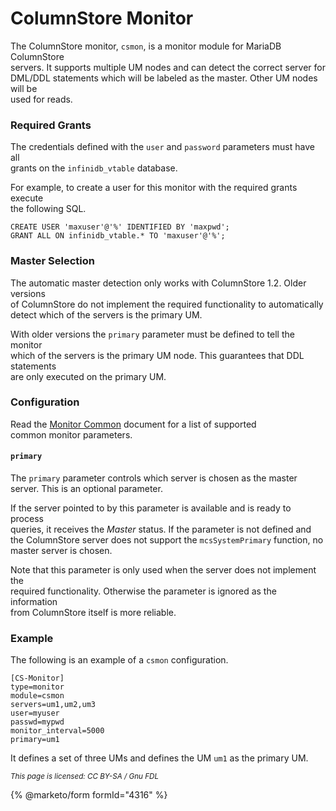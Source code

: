 # ColumnStore Monitor

The ColumnStore monitor, `csmon`, is a monitor module for MariaDB ColumnStore\
servers. It supports multiple UM nodes and can detect the correct server for\
DML/DDL statements which will be labeled as the master. Other UM nodes will be\
used for reads.

### Required Grants

The credentials defined with the `user` and `password` parameters must have all\
grants on the `infinidb_vtable` database.

For example, to create a user for this monitor with the required grants execute\
the following SQL.

```
CREATE USER 'maxuser'@'%' IDENTIFIED BY 'maxpwd';
GRANT ALL ON infinidb_vtable.* TO 'maxuser'@'%';
```

### Master Selection

The automatic master detection only works with ColumnStore 1.2. Older versions\
of ColumnStore do not implement the required functionality to automatically\
detect which of the servers is the primary UM.

With older versions the `primary` parameter must be defined to tell the monitor\
which of the servers is the primary UM node. This guarantees that DDL statements\
are only executed on the primary UM.

### Configuration

Read the [Monitor Common](mariadb-maxscale-24-common-monitor-parameters.md) document for a list of supported\
common monitor parameters.

#### `primary`

The `primary` parameter controls which server is chosen as the master\
server. This is an optional parameter.

If the server pointed to by this parameter is available and is ready to process\
queries, it receives the _Master_ status. If the parameter is not defined and\
the ColumnStore server does not support the `mcsSystemPrimary` function, no\
master server is chosen.

Note that this parameter is only used when the server does not implement the\
required functionality. Otherwise the parameter is ignored as the information\
from ColumnStore itself is more reliable.

### Example

The following is an example of a `csmon` configuration.

```
[CS-Monitor]
type=monitor
module=csmon
servers=um1,um2,um3
user=myuser
passwd=mypwd
monitor_interval=5000
primary=um1
```

It defines a set of three UMs and defines the UM `um1` as the primary UM.

<sub>_This page is licensed: CC BY-SA / Gnu FDL_</sub>

{% @marketo/form formId="4316" %}

